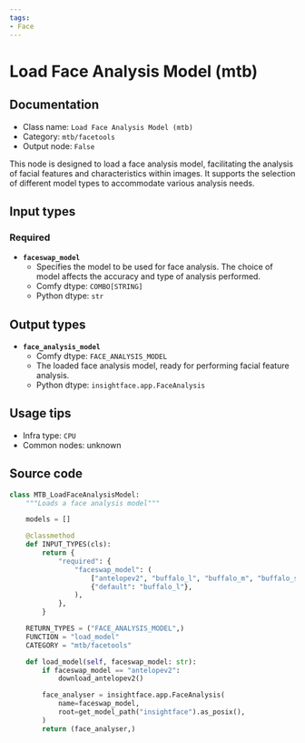 ```yaml
---
tags:
- Face
---
```


# Load Face Analysis Model (mtb)
## Documentation
- Class name: `Load Face Analysis Model (mtb)`
- Category: `mtb/facetools`
- Output node: `False`

This node is designed to load a face analysis model, facilitating the analysis of facial features and characteristics within images. It supports the selection of different model types to accommodate various analysis needs.
## Input types
### Required
- **`faceswap_model`**
    - Specifies the model to be used for face analysis. The choice of model affects the accuracy and type of analysis performed.
    - Comfy dtype: `COMBO[STRING]`
    - Python dtype: `str`
## Output types
- **`face_analysis_model`**
    - Comfy dtype: `FACE_ANALYSIS_MODEL`
    - The loaded face analysis model, ready for performing facial feature analysis.
    - Python dtype: `insightface.app.FaceAnalysis`
## Usage tips
- Infra type: `CPU`
- Common nodes: unknown


## Source code
```python
class MTB_LoadFaceAnalysisModel:
    """Loads a face analysis model"""

    models = []

    @classmethod
    def INPUT_TYPES(cls):
        return {
            "required": {
                "faceswap_model": (
                    ["antelopev2", "buffalo_l", "buffalo_m", "buffalo_sc"],
                    {"default": "buffalo_l"},
                ),
            },
        }

    RETURN_TYPES = ("FACE_ANALYSIS_MODEL",)
    FUNCTION = "load_model"
    CATEGORY = "mtb/facetools"

    def load_model(self, faceswap_model: str):
        if faceswap_model == "antelopev2":
            download_antelopev2()

        face_analyser = insightface.app.FaceAnalysis(
            name=faceswap_model,
            root=get_model_path("insightface").as_posix(),
        )
        return (face_analyser,)

```
